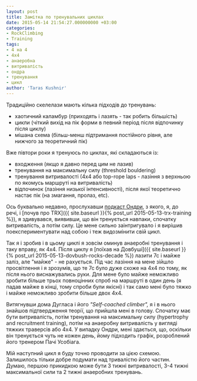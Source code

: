 ```yaml
---
layout: post
title: Замітка по тренувальних циклах
date: 2015-05-14 21:54:27.000000000 +03:00
categories:
- RockClimbing
- Training
tags:
- 4 на 4
- 4х4
- анаеробна
- витривалість
- ондра
- тренування
- цикл
author: 'Taras Kushnir'
---
```


Традиційно скелелази мають кілька підходів до тренувань:
<ul>
<li>хаотичний каламбур (приходять і лазять - так робить більшість)</li>
<li>цикли (чіткий вихід на пік форми в певний період після відпочинку після циклу)</li>
<li>мішана схема (більш-менш підтримання постійного рівня, але нижчого за теоретичний пік)</li>
</ul>

Вже півтори роки я тренуюсь по циклах, які складаються із:
<ul>
<li>входження (якщо я давно перед цим не лазив)</li>
<li>тренування на максимальну силу (threshold bouldering)</li>
<li>тренування витривалості (4x4 або top-rope laps - лазіння з верхньою по якомусь маршруті на витривалість)</li>
<li>відпочинок (лазіння низької інтенсивності), після якої теоретично настає пік (на змагання, пролаз, etc).</li>
</ul>

Ось буквально недавно, прослухавши [подкаст Ондри](https://www.trainingbeta.com/media/tbp-017-adam-ondra-things-training/?portfolioID=3838), з якого, я, до речі, і [почув про TRX]({{ site.baseurl }}{% post_url 2015-05-13-trx-training %}), я здивувався, виявивши, що він тренується навпаки, спочатку витривалість, а потім силу. Це мене сильно заінтригувало і я вирішив поекспериментувати над собою і теж видозмінити свій цикл.

<!--more-->

Так я і зробив і в цьому циклі я зовсім оминув анаеробні тренування і таку вправу, як 4x4. Після циклу я [поїхав на Довбуші]({{ site.baseurl }}{% post_url 2015-05-13-dovbush-rocks-decade %}) лазити 7с і майже заліз, але "майже" - не рахується. Під час лазіння на мене зійшло просвітлення і я зрозумів, що те 7с було дуже схоже на 4х4 по тому, як після нього виснажувались руки. Для мене було майже неможливо зробити більше трьох повноцінних спроб на маршруті в один день (я падав майже в кінці, тому спроби були якісні) і так само мені було тяжко і майже неможливо зробити більше двох 4х4.

Витягнувши дома Дугласа і його <em>"Self-coached climber", </em>я і в нього знайшов підтвердження теорії, що прийшла мені в голову. Спочатку має бути витривалість, потім тренування на максимальну силу (hypertrophy and recruitment training), потім на анаеробну витривалість у вигляді тяжких траверсів або 4х4. У випадку Ондри, мені здається, що, оскільки він тренується чуть не кожен день, йому підходить графік, розроблений його тренером Пачі Усобіага.

Мій наступний цикл я буду точно проводити за цією схемою. Залишилось тільки добре подумати над тривалістю його частин. Думаю, першою прикидкою може бути 3 тижні витривалості, 3-4 тижні максимальної сили та 2 тижні анаеробних тренувань.
